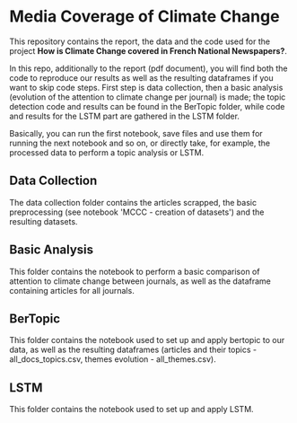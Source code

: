 # Media Coverage of Climate Change

This repository contains the report, the data and the code used for the project **How is Climate Change covered in French National Newspapers?**.

In this repo, additionally to the report (pdf document), you will find both the code to reproduce our results as well as the resulting dataframes if you want to skip code steps. 
First step is data collection, then a basic analysis (evolution of the attention to climate change per journal) is made; the topic detection code and results can be found in the BerTopic folder, while code and results for the LSTM part are gathered in the LSTM folder.

Basically, you can run the first notebook, save files and use them for running the next notebook and so on, or directly take, for example, the processed data to perform a topic analysis or LSTM.

## Data Collection
The data collection folder contains the articles scrapped, the basic preprocessing (see notebook 'MCCC - creation of datasets') and the resulting datasets.

## Basic Analysis
This folder contains the notebook to perform a basic comparison of attention to climate change between journals, as well as the dataframe containing articles for all journals.

## BerTopic
This folder contains the notebook used to set up and apply bertopic to our data, as well as the resulting dataframes (articles and their topics - all_docs_topics.csv, themes evolution - all_themes.csv).

## LSTM
This folder contains the notebook used to set up and apply LSTM.
